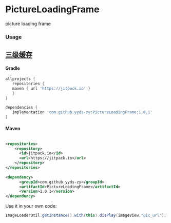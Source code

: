 # PictureLoadingFrame

picture loading frame

### Usage
[三级缓存](https://www.jianshu.com/p/81272eb85d84)
----

#### Gradle

```groovy
allprojects {
   repositories {
   maven { url 'https://jitpack.io' }
   }
}

dependencies {
   implementation 'com.github.yyds-zy:PictureLoadingFrame:1.0.1'
}
```

#### Maven 

```xml

<repositories>
    <repository>
      <id>jitpack.io</id>
      <url>https://jitpack.io</url>
    </repository>
</repositories>
  
<dependency>
      <groupId>com.github.yyds-zy</groupId>
      <artifactId>PictureLoadingFrame</artifactId>
      <version>1.0.1</version>
</dependency>

```

Use it in your own code:

```java
ImageLoaderUtil.getInstance().with(this).disPlay(imageView,"pic_url");
```	
